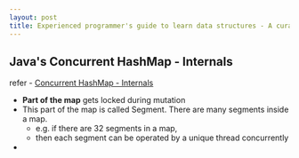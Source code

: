 ```yaml
---
layout: post
title: Experienced programmer's guide to learn data structures - A curated list
---
```


## Java's Concurrent HashMap - Internals

refer - [Concurrent HashMap - Internals](https://dzone.com/articles/how-concurrenthashmap-works-internally-in-java)

- **Part of the map** gets locked during mutation
- This part of the map is called Segment. There are many segments inside a map.
  - e.g. if there are 32 segments in a map, 
  - then each segment can be operated by a unique thread concurrently
- 
